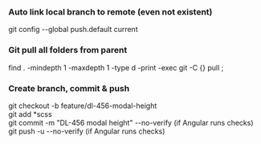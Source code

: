 ### Auto link local branch to remote (even not existent)  
git config --global push.default current  

### Git pull all folders from parent
find . -mindepth 1 -maxdepth 1 -type d -print -exec git -C {} pull \;  

### Create branch, commit & push  
git  checkout -b feature/dl-456-modal-height  
git add *scss  
git commit -m "DL-456 modal height" --no-verify (if Angular runs checks)  
git push -u --no-verify (if Angular runs checks)  
